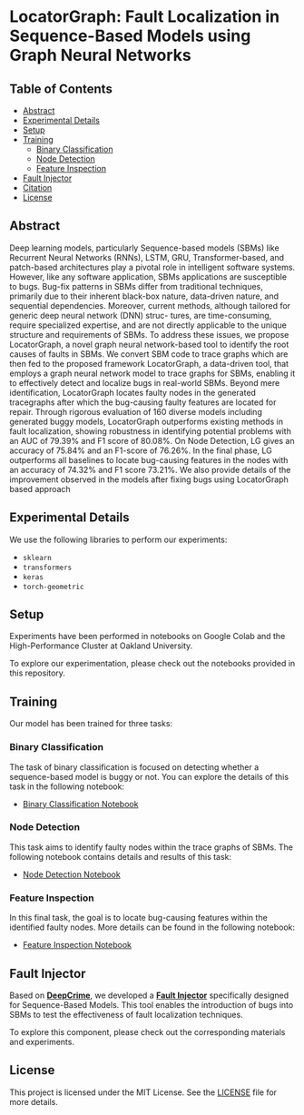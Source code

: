 # LocatorGraph: Fault Localization in Sequence-Based Models using Graph Neural Networks

## Table of Contents
- [Abstract](#abstract)
- [Experimental Details](#experimental-details)
- [Setup](#setup)
- [Training](#training)
  - [Binary Classification](#binary-classification)
  - [Node Detection](#node-detection)
  - [Feature Inspection](#feature-inspection)
- [Fault Injector](#fault-injector)
- [Citation](#citation)
- [License](#license)

## Abstract
Deep learning models, particularly Sequence-based
models (SBMs) like Recurrent Neural Networks (RNNs), LSTM,
GRU, Transformer-based, and patch-based architectures play a
pivotal role in intelligent software systems. However, like any
software application, SBMs applications are susceptible to bugs.
Bug-fix patterns in SBMs differ from traditional techniques,
primarily due to their inherent black-box nature, data-driven
nature, and sequential dependencies. Moreover, current methods,
although tailored for generic deep neural network (DNN) struc-
tures, are time-consuming, require specialized expertise, and are
not directly applicable to the unique structure and requirements
of SBMs. To address these issues, we propose LocatorGraph, a
novel graph neural network-based tool to identify the root causes
of faults in SBMs.
We convert SBM code to trace graphs which are then fed
to the proposed framework LocatorGraph, a data-driven tool,
that employs a graph neural network model to trace graphs
for SBMs, enabling it to effectively detect and localize bugs
in real-world SBMs. Beyond mere identification, LocatorGraph
locates faulty nodes in the generated tracegraphs after which
the bug-causing faulty features are located for repair. Through
rigorous evaluation of 160 diverse models including generated
buggy models, LocatorGraph outperforms existing methods in
fault localization, showing robustness in identifying potential
problems with an AUC of 79.39% and F1 score of 80.08%. On
Node Detection, LG gives an accuracy of 75.84% and an F1-score
of 76.26%. In the final phase, LG outperforms all baselines to
locate bug-causing features in the nodes with an accuracy of
74.32% and F1 score 73.21%. We also provide details of the
improvement observed in the models after fixing bugs using
LocatorGraph based approach

## Experimental Details
We use the following libraries to perform our experiments:
- `sklearn`
- `transformers`
- `keras`
- `torch-geometric`

## Setup
Experiments have been performed in notebooks on Google Colab and the High-Performance Cluster at Oakland University.

To explore our experimentation, please check out the notebooks provided in this repository.

## Training
Our model has been trained for three tasks:

### Binary Classification
The task of binary classification is focused on detecting whether a sequence-based model is buggy or not. You can explore the details of this task in the following notebook:
- [Binary Classification Notebook](./locator_graph/binary_notebook.ipynb)

### Node Detection
This task aims to identify faulty nodes within the trace graphs of SBMs. The following notebook contains details and results of this task:
- [Node Detection Notebook](./locator_graph/node_classification.ipynb)

### Feature Inspection
In this final task, the goal is to locate bug-causing features within the identified faulty nodes. More details can be found in the following notebook:
- [Feature Inspection Notebook](./locator_graph/feature_inspector.ipynb)

## Fault Injector
Based on [**DeepCrime**](https://github.com/dlfaults/deepcrime), we developed a [**Fault Injector**](./locator_graph/fault_injector/) specifically designed for Sequence-Based Models. This tool enables the introduction of bugs into SBMs to test the effectiveness of fault localization techniques.

To explore this component, please check out the corresponding materials and experiments.

## License
This project is licensed under the MIT License. See the [LICENSE](./LICENSE) file for more details.

